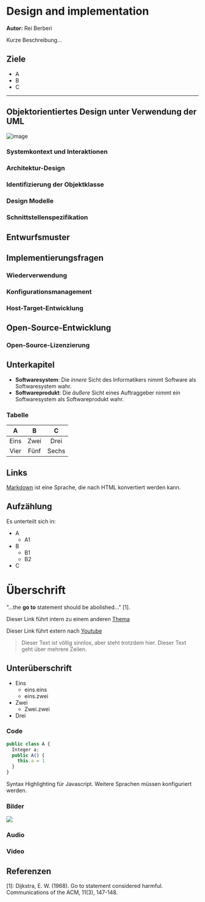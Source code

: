 # Design and implementation

**Autor:** Rei Berberi

Kurze Beschreibung...

## Ziele

- A
- B
- C

---

## Objektorientiertes Design unter Verwendung der UML

![image](https://user-images.githubusercontent.com/58107983/163242011-39596cc7-e94c-4597-b1d8-af4ff9fcd91a.png)

### Systemkontext und Interaktionen

### Architektur-Design

### Identifizierung der Objektklasse

### Design Modelle

### Schnittstellenspezifikation

## Entwurfsmuster

## Implementierungsfragen

### Wiederverwendung

### Konfigurationsmanagement

### Host-Target-Entwicklung

## Open-Source-Entwicklung

### Open-Source-Lizenzierung

## Unterkapitel

- **Softwaresystem**:
  Die _innere_ Sicht des Informatikers nimmt Software als Softwaresystem wahr.
- **Softwareprodukt**: Die _äußere_ Sicht eines Auftraggeber nimmt ein Softwaresystem als Softwareprodukt wahr.

### Tabelle

|  A   |  B   |   C   |
| :--: | :--: | :---: |
| Eins | Zwei | Drei  |
| Vier | Fünf | Sechs |

## Links

[Markdown] ist eine Sprache, die nach HTML konvertiert werden kann.

[markdown]: http://daringfireball.net/projects/markdown/

## Aufzählung

Es unterteilt sich in:

- A
  - A1
- B
  - B1
  - B2
- C

# Überschrift

"...the **go to** statement should be abolished..." [1].

Dieser Link führt intern zu einem anderen [Thema](qualitaet/README)

Dieser Link führt extern nach [Youtube](https://www.youtube.com/)

> Dieser Text ist völlig sinnlos, aber steht trotzdem hier. Dieser Text geht über mehrere Zeilen.

## Unterüberschrift

- Eins
  - eins.eins
  - eins.zwei
- Zwei
  - Zwei.zwei
- Drei

### Code

```javascript
public class A {
  Integer a;
  public A() {
    this.a = 1
  }
}
```

Syntax Highlighting für Javascript. Weitere Sprachen müssen konfiguriert werden.

### Bilder

![](media/image.jpg)

### Audio

[](media/sample.mp3 ":include")

### Video

[](media/sample.mp4 ":include")

## Referenzen

[1]: Dijkstra, E. W. (1968). Go to statement considered harmful.
Communications of the ACM, 11(3), 147-148.
